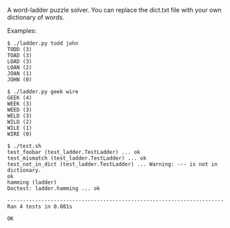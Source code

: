 A word-ladder puzzle solver.  You can replace the dict.txt file with your own dictionary of
words.

Examples:

    $ ./ladder.py todd john
    TODD (3)
    TOAD (3)
    LOAD (3)
    LOAN (2)
    JOAN (1)
    JOHN (0)

    $ ./ladder.py geek wire
    GEEK (4)
    WEEK (3)
    WEED (3)
    WELD (3)
    WILD (2)
    WILE (1)
    WIRE (0)

    $ ./test.sh
    test_foobar (test_ladder.TestLadder) ... ok
    test_mismatch (test_ladder.TestLadder) ... ok
    test_not_in_dict (test_ladder.TestLadder) ... Warning: --- is not in dictionary.
    ok
    hamming (ladder)
    Doctest: ladder.hamming ... ok

    ----------------------------------------------------------------------
    Ran 4 tests in 0.081s

    OK
